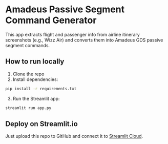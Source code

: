 
# Amadeus Passive Segment Command Generator

This app extracts flight and passenger info from airline itinerary screenshots (e.g., Wizz Air) and converts them into Amadeus GDS passive segment commands.

## How to run locally

1. Clone the repo
2. Install dependencies:
```bash
pip install -r requirements.txt
```
3. Run the Streamlit app:
```bash
streamlit run app.py
```

## Deploy on Streamlit.io

Just upload this repo to GitHub and connect it to [Streamlit Cloud](https://streamlit.io/cloud).
